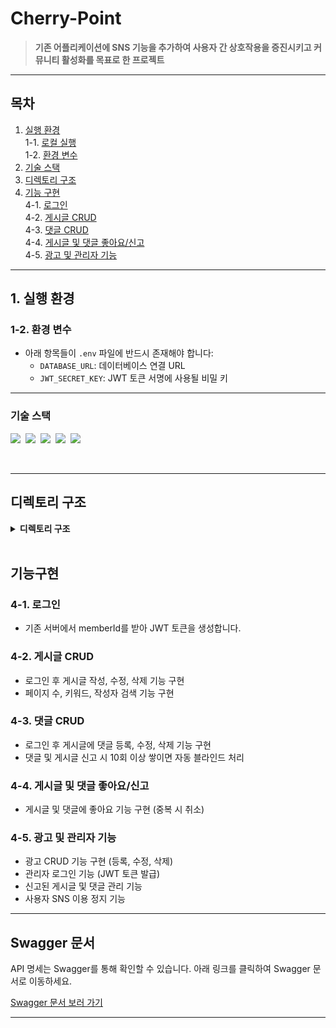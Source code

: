 # **Cherry-Point**  
> **기존 어플리케이션에 SNS 기능을 추가하여 사용자 간 상호작용을 증진시키고 커뮤니티 활성화를 목표로 한 프로젝트**

---

## **목차**
1. [실행 환경](#1-실행-환경)  
   1-1. [로컬 실행](#1-1-로컬-실행)  
   1-2. [환경 변수](#1-2-환경-변수)  
2. [기술 스택](#2-기술-스택)  
3. [디렉토리 구조](#3-디렉토리-구조)  
4. [기능 구현](#4-기능-구현)  
   4-1. [로그인](#4-1-로그인)  
   4-2. [게시글 CRUD](#4-2-게시글-crud)  
   4-3. [댓글 CRUD](#4-3-댓글-crud)  
   4-4. [게시글 및 댓글 좋아요/신고](#4-4-게시글-및-댓글-좋아요신고)  
   4-5. [광고 및 관리자 기능](#4-5-광고-및-관리자-기능)  

---

## **1. 실행 환경**
### **1-2. 환경 변수**  
- 아래 항목들이 `.env` 파일에 반드시 존재해야 합니다:
  - `DATABASE_URL`: 데이터베이스 연결 URL
  - `JWT_SECRET_KEY`: JWT 토큰 서명에 사용될 비밀 키

---

### 기술 스택
<img src="https://img.shields.io/badge/TypeScript-version 5-3178C6">&nbsp;
<img src="https://img.shields.io/badge/Nest.js-version 10-E0234E">&nbsp;
<img src="https://img.shields.io/badge/TypeORM-version 0.3-fcad03">&nbsp;
<img src="https://img.shields.io/badge/MySQL-version 8-00758F">&nbsp;
<img src="https://img.shields.io/badge/Prisma-4.0-2D3748">&nbsp;

</br>

---

## 디렉토리 구조

<details>
<summary><strong>디렉토리 구조</strong></summary>
<div markdown="1">
 
```bash
├─prisma
├─src
│  ├─common
│  ├─decorators
│  └─module
│      ├─admin
│      ├─auth
│      ├─comment
│      ├─hot-posting
│      ├─member
│      ├─personally-ad
│      ├─point
│      │  └─repositorires
│      ├─posting
│      ├─posting-score
│      ├─prisma
│      ├─report
│      └─upload
└─test
```
</div>
</details>

</br>

## 기능구현
### **4-1. 로그인** 
* 기존 서버에서 memberId를 받아 JWT 토큰을 생성합니다.

### **4-2. 게시글 CRUD**
* 로그인 후 게시글 작성, 수정, 삭제 기능 구현
* 페이지 수, 키워드, 작성자 검색 기능 구현

### **4-3. 댓글 CRUD**
* 로그인 후 게시글에 댓글 등록, 수정, 삭제 기능 구현
* 댓글 및 게시글 신고 시 10회 이상 쌓이면 자동 블라인드 처리

### **4-4. 게시글 및 댓글 좋아요/신고**
* 게시글 및 댓글에 좋아요 기능 구현 (중복 시 취소)

### **4-5. 광고 및 관리자 기능**
* 광고 CRUD 기능 구현 (등록, 수정, 삭제)
* 관리자 로그인 기능 (JWT 토큰 발급)
* 신고된 게시글 및 댓글 관리 기능
* 사용자 SNS 이용 정지 기능

 ---
 
 ## **Swagger 문서**
API 명세는 Swagger를 통해 확인할 수 있습니다. 아래 링크를 클릭하여 Swagger 문서로 이동하세요.

[Swagger 문서 보러 가기](https://github.com/user-attachments/assets/2e1bf821-d627-4e77-8bdc-23e6fa1da47f)

---
